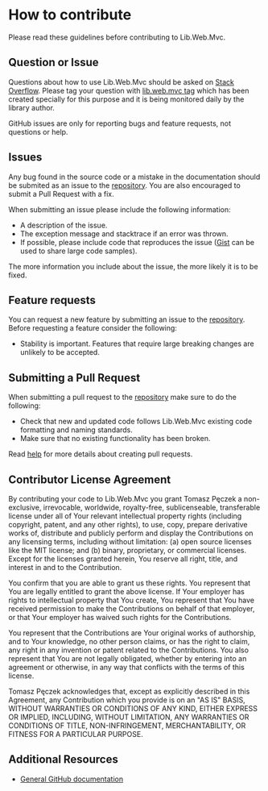 How to contribute
===============

Please read these guidelines before contributing to Lib.Web.Mvc.

## Question or Issue

Questions about how to use Lib.Web.Mvc should be asked on [Stack Overflow](http://stackoverflow.com/). Please tag your question with [lib.web.mvc tag](http://stackoverflow.com/questions/tagged/lib.web.mvc) which has been created specially for this purpose and it is being monitored daily by the library author.

GitHub issues are only for reporting bugs and feature requests, not
questions or help.

## Issues

Any bug found in the source code or a mistake in the documentation should be submited as an issue to the [repository](https://github.com/tpeczek/Lib.Web.Mvc). You are also encouraged to submit a Pull Request with a fix.

When submitting an issue please include the following information:

- A description of the issue.
- The exception message and stacktrace if an error was thrown.
- If possible, please include code that reproduces the issue ([Gist](https://gist.github.com) can be used to share large code samples).

The more information you include about the issue, the more likely it is to be fixed.

## Feature requests

You can request a new feature by submitting an issue to the [repository](https://github.com/tpeczek/Lib.Web.Mvc). Before requesting a feature consider the following:

- Stability is important. Features that require large breaking changes are unlikely to be accepted.

## Submitting a Pull Request

When submitting a pull request to the [repository](https://github.com/tpeczek/Lib.Web.Mvc) make sure to do the following:

- Check that new and updated code follows Lib.Web.Mvc existing code formatting and naming standards.
- Make sure that no existing functionality has been broken.

Read [help](https://help.github.com/articles/using-pull-requests) for more details about creating pull requests.

## Contributor License Agreement

By contributing your code to Lib.Web.Mvc you grant Tomasz Pęczek a non-exclusive, irrevocable, worldwide, royalty-free, sublicenseable, transferable license under all of Your relevant intellectual property rights (including copyright, patent, and any other rights), to use, copy, prepare derivative works of, distribute and
publicly perform and display the Contributions on any licensing terms, including without limitation: (a) open source licenses like the MIT license; and (b) binary, proprietary, or commercial licenses. Except for the licenses granted herein, You reserve all right, title, and interest in and to the Contribution.

You confirm that you are able to grant us these rights. You represent that You are legally entitled to grant the above license. If Your employer has rights to intellectual property that You create, You represent that You have received permission to make the Contributions on behalf of that employer, or that Your employer has waived such rights for the Contributions.

You represent that the Contributions are Your original works of authorship, and to Your knowledge, no other person claims, or has the right to claim, any right in any invention or patent related to the Contributions. You also represent that You are not legally obligated, whether by entering into an agreement or otherwise, in any way that conflicts with the terms of this license.

Tomasz Pęczek acknowledges that, except as explicitly described in this Agreement, any Contribution which you provide is on an "AS IS" BASIS, WITHOUT WARRANTIES OR CONDITIONS OF ANY KIND, EITHER EXPRESS OR IMPLIED, INCLUDING, WITHOUT LIMITATION, ANY WARRANTIES OR CONDITIONS OF TITLE, NON-INFRINGEMENT, MERCHANTABILITY, OR FITNESS FOR A PARTICULAR PURPOSE.

## Additional Resources

* [General GitHub documentation](http://help.github.com/)
